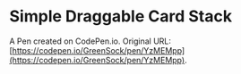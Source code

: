 # Simple Draggable Card Stack

A Pen created on CodePen.io. Original URL: [https://codepen.io/GreenSock/pen/YzMEMpp](https://codepen.io/GreenSock/pen/YzMEMpp).

